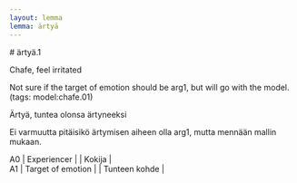 ```yaml
---
layout: lemma
lemma: ärtyä
---
```


<div class="sense">
# <span class="sensename">ärtyä.1</span>

<span class="description">Chafe, feel irritated</span>

Not sure if the target of emotion should be arg1, but will go with the model. (tags: model:chafe.01)

<span class="description">Ärtyä, tuntea olonsa ärtyneeksi</span>

Ei varmuutta pitäisikö ärtymisen aiheen olla arg1, mutta mennään mallin mukaan.

A0 | Experiencer |   | Kokija |  
A1 | Target of emotion |   | Tunteen kohde |  

</div>

